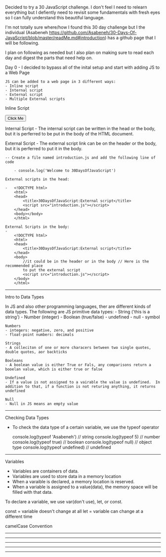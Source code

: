 Decided to try a 30 JavaScript challenge.  I don't feel I need to relearn everything but I defiently need to revisit some fundamentals with fresh eyes so I can fully understand this beautiful language.

I'm not totally sure where/how I found this 30 day challenge but I the individual (Asabeneh https://github.com/Asabeneh/30-Days-Of-JavaScript/blob/master/readMe.md#introduction) has a github page that I will be following.

I plan on following as needed but I also plan on making sure to read each day and digest the parts that need help on.  

Day 0 - I decided to bypass all of the inital setup and start with adding JS to a Web Page

    JS can be added to a web page in 3 different ways:
    - Inline script
    - Internal script
    - External script
    - Multiple External scripts

Inline Script
<!DOCTYPE html>
<html>
  <head>
    <title>30DaysOfScript:Inline Script</title>
  </head>
  <body>
    <button onclick="alert('Welcome to 30DaysOfJavaScript!')">Click Me</button>
  </body>
</html>



Internal Script 
    - The internal script can be written in the head or the body, but it is perferred to be put in the body of the HTML document.

<!DOCTYPE html>
<html>
  <head>
    <title>30DaysOfScript:Internal Script</title>
    <script>
      console.log('Welcome to 30DaysOfJavaScript')
    </script>
  </head>
  <body></body>
</html>

External Script
    - The external script link can be on the header or the body, but it is perferred to put it in the body.  

    -- Create a file named introduction.js and add the following line of code
    
        - console.log('Welcome to 30DaysOfJavaScript')

    External scripts in the head:

    -   <!DOCTYPE html>
        <html>
        <head>
            <title>30DaysOfJavaScript:External script</title>
            <script src="introduction.js"></script>
        </head>
        <body></body>
        </html>

    External Scripts in the body:
    - 
        <!DOCTYPE html>
        <html>
        <head>
            <title>30DaysOfJavaScript:External script</title>
        </head>
        <body>
            //it could be in the header or in the body // Here is the recommended place
            to put the external script
            <script src="introduction.js"></script>
        </body>
        </html>







*************************************************************************************************************

Intro to Data Types

In JS and also other programming languages, ther are different kinds of data types.  The following are JS primitive data types:
    - String ('this is a string')
    - Number (integer)
    - Boolean (true/false)
    - undefined
    - null
    - symbol

    Numbers 
    - integers: negative, zero, and positive
    - float-point numbers: decimals

    Strings
    - A colleciton of one or more characers between two single quotes, double quotes, aor backticks

    Booleans
    - A boolean value is either True or Fals, any comparisons return a booelan value, which is either true or false

    Undefined
    - If a value is not assigned to a vairable the value is undefined.  In addition to that, if a function is not returing anything, it returns undefined

    Null
    - Null in JS means an empty value




*************************************************************************************************************

Checking Data Types

- To check the data type of a certain variable, we use the typeof operator

    console.log(typeof 'Asabeneh') // string
    console.log(typeof 5) // number
    console.log(typeof true) // boolean
    console.log(typeof null) // object type
    console.log(typeof undefined) // undefined



*************************************************************************************************************


Variables

- Variables are containers of data.  
- Variables are used to store data in a memory location
- When a varaible is declared, a memory location is reserved.  
- When a variable is assigned to a value(data), the memory space will be filled with that data.  

To declare a variable, we use var(don't use), let, or const.


const = variable doesn't change at all
let = variable can change at a different time

camelCase Convention



*************************************************************************************************************
*************************************************************************************************************
*************************************************************************************************************
*************************************************************************************************************
*************************************************************************************************************